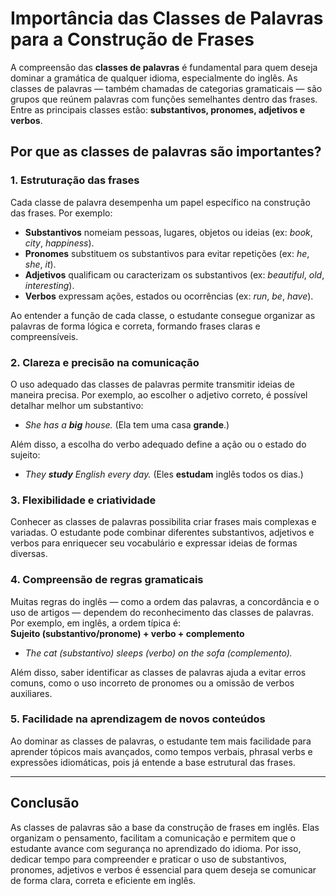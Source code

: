 
# Importância das Classes de Palavras para a Construção de Frases

A compreensão das **classes de palavras** é fundamental para quem deseja dominar a gramática de qualquer idioma, especialmente do inglês. As classes de palavras — também chamadas de categorias gramaticais — são grupos que reúnem palavras com funções semelhantes dentro das frases. Entre as principais classes estão: **substantivos, pronomes, adjetivos e verbos**.

## Por que as classes de palavras são importantes?

### 1. Estruturação das frases

Cada classe de palavra desempenha um papel específico na construção das frases. Por exemplo:

- **Substantivos** nomeiam pessoas, lugares, objetos ou ideias (ex: *book*, *city*, *happiness*).
- **Pronomes** substituem os substantivos para evitar repetições (ex: *he*, *she*, *it*).
- **Adjetivos** qualificam ou caracterizam os substantivos (ex: *beautiful*, *old*, *interesting*).
- **Verbos** expressam ações, estados ou ocorrências (ex: *run*, *be*, *have*).

Ao entender a função de cada classe, o estudante consegue organizar as palavras de forma lógica e correta, formando frases claras e compreensíveis.

### 2. Clareza e precisão na comunicação

O uso adequado das classes de palavras permite transmitir ideias de maneira precisa. Por exemplo, ao escolher o adjetivo correto, é possível detalhar melhor um substantivo:  
- *She has a **big** house.* (Ela tem uma casa **grande**.)

Além disso, a escolha do verbo adequado define a ação ou o estado do sujeito:  
- *They **study** English every day.* (Eles **estudam** inglês todos os dias.)

### 3. Flexibilidade e criatividade

Conhecer as classes de palavras possibilita criar frases mais complexas e variadas. O estudante pode combinar diferentes substantivos, adjetivos e verbos para enriquecer seu vocabulário e expressar ideias de formas diversas.

### 4. Compreensão de regras gramaticais

Muitas regras do inglês — como a ordem das palavras, a concordância e o uso de artigos — dependem do reconhecimento das classes de palavras. Por exemplo, em inglês, a ordem típica é:  
**Sujeito (substantivo/pronome) + verbo + complemento**  
- *The cat (substantivo) sleeps (verbo) on the sofa (complemento).*

Além disso, saber identificar as classes de palavras ajuda a evitar erros comuns, como o uso incorreto de pronomes ou a omissão de verbos auxiliares.

### 5. Facilidade na aprendizagem de novos conteúdos

Ao dominar as classes de palavras, o estudante tem mais facilidade para aprender tópicos mais avançados, como tempos verbais, phrasal verbs e expressões idiomáticas, pois já entende a base estrutural das frases.

---

## Conclusão

As classes de palavras são a base da construção de frases em inglês. Elas organizam o pensamento, facilitam a comunicação e permitem que o estudante avance com segurança no aprendizado do idioma. Por isso, dedicar tempo para compreender e praticar o uso de substantivos, pronomes, adjetivos e verbos é essencial para quem deseja se comunicar de forma clara, correta e eficiente em inglês.
```
